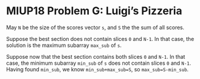 # MIUP18 Problem G: Luigi’s Pizzeria

May `N` be the size of the scores vector `s`, and `S` the the sum of all scores.

Suppose the best section does not contain slices `0` and `N-1`. In that case, the solution is the maximum subarray `max_sub` of `s`.

Suppose now that the best section contains both slices `0` and `N-1`. In that case, the minimum subarray `min_sub` of `s` does not contain slices `0` and `N-1`. Having found `min_sub`, we know `min_sub+max_sub=S`, so `max_sub=S-min_sub`.
